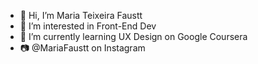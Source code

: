 - 👋 Hi, I’m Maria Teixeira Faustt
- 👀 I’m interested in Front-End Dev     
- 🌱 I’m currently learning UX Design on Google Coursera
- 📷 @MariaFaustt on Instagram    
    
<!---
MariaLTN/MariaLTN is a ✨ special ✨ repository because its `README.md` (this file) appears on your GitHub profile.
You can click the Preview link to take a look at your changes.
--->
